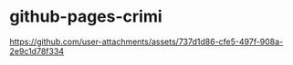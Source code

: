 # github-pages-crimi
https://github.com/user-attachments/assets/737d1d86-cfe5-497f-908a-2e9c1d78f334

